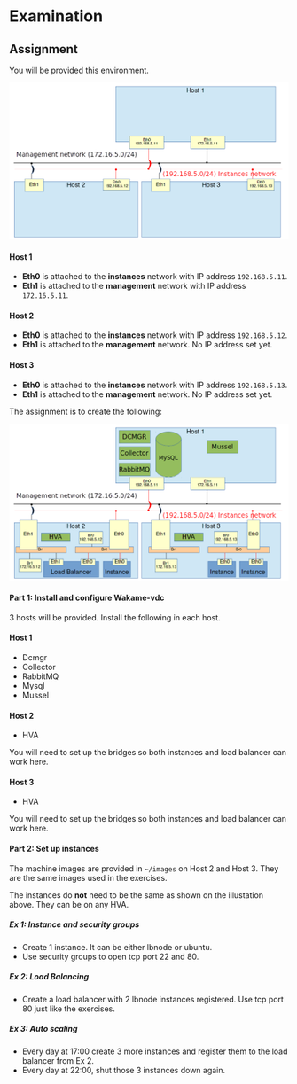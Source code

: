 # Examination

## Assignment

You will be provided this environment.

![Assignment empty](images/e_00_assignment_empty.png)

#### Host 1

* **Eth0** is attached to the **instances** network with IP address `192.168.5.11`.
* **Eth1** is attached to the **management** network with IP address `172.16.5.11`.

#### Host 2

* **Eth0** is attached to the **instances** network with IP address `192.168.5.12`.
* **Eth1** is attached to the **management** network. No IP address set yet.

#### Host 3

* **Eth0** is attached to the **instances** network with IP address `192.168.5.13`.
* **Eth1** is attached to the **management** network. No IP address set yet.

The assignment is to create the following:

![Assignment image](images/e_01_assignment.png)

#### Part 1: Install and configure Wakame-vdc

3 hosts will be provided. Install the following in each host.

#### Host 1

* Dcmgr
* Collector
* RabbitMQ
* Mysql
* Mussel

#### Host 2

* HVA

You will need to set up the bridges so both instances and load balancer can work here.

#### Host 3

* HVA

You will need to set up the bridges so both instances and load balancer can work here.

#### Part 2: Set up instances

The machine images are provided in `~/images` on Host 2 and Host 3. They are the same images used in the exercises.

The instances do **not** need to be the same as shown on the illustation above. They can be on any HVA.

##### Ex 1: Instance and security groups

* Create 1 instance. It can be either lbnode or ubuntu.
* Use security groups to open tcp port 22 and 80.

##### Ex 2: Load Balancing

* Create a load balancer with 2 lbnode instances registered. Use tcp port 80 just like the exercises.

##### Ex 3: Auto scaling

- Every day at 17:00 create 3 more instances and register them to the load balancer from Ex 2.
- Every day at 22:00, shut those 3 instances down again.
